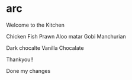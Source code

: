 # arc

Welcome to the Kitchen

Chicken
Fish
Prawn
Aloo matar
Gobi Manchurian

Dark chocalte
Vanilla Chocalate


Thankyou!!

Done my changes
